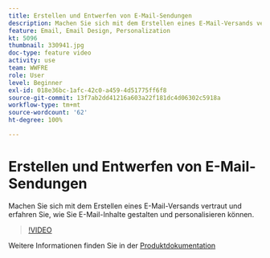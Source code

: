 ```yaml
---
title: Erstellen und Entwerfen von E-Mail-Sendungen
description: Machen Sie sich mit dem Erstellen eines E-Mail-Versands vertraut und erfahren Sie, wie Sie E-Mail-Inhalte gestalten und personalisieren können.
feature: Email, Email Design, Personalization
kt: 5096
thumbnail: 330941.jpg
doc-type: feature video
activity: use
team: WWFRE
role: User
level: Beginner
exl-id: 018e36bc-1afc-42c0-a459-4d51775ff6f8
source-git-commit: 13f7ab2dd41216a603a22f181dc4d06302c5918a
workflow-type: tm+mt
source-wordcount: '62'
ht-degree: 100%

---
```


# Erstellen und Entwerfen von E-Mail-Sendungen

Machen Sie sich mit dem Erstellen eines E-Mail-Versands vertraut und erfahren Sie, wie Sie E-Mail-Inhalte gestalten und personalisieren können.

>[!VIDEO](https://video.tv.adobe.com/v/330941?quality=12&learn=on)

Weitere Informationen finden Sie in der [Produktdokumentation](https://experienceleague.adobe.com/docs/campaign-classic/using/sending-messages/sending-emails/defining-the-email-content.html?lang=de)
